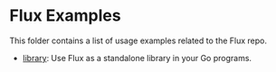 # Flux Examples

This folder contains a list of usage examples related to the Flux repo.

- [library](library): Use Flux as a standalone library in your Go programs.
